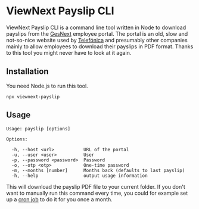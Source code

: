 # ViewNext Payslip CLI

ViewNext Payslip CLI is a command line tool written in Node to download payslips from the [GesNext](http://www.gesnext.com) employee portal. The portal is an old, slow and not-so-nice website used by [Telefónica](https://www.telefonica.com) and presumably other companies mainly to allow employees to download their payslips in PDF format. Thanks to this tool you might never have to look at it again.

## Installation

You need Node.js to run this tool.

```
npx viewnext-payslip
```

## Usage

```
Usage: payslip [options]

Options:

  -h, --host <url>           URL of the portal
  -u, --user <user>          User
  -p, --password <password>  Password
  -o, --otp <otp>            One-time password
  -m, --months [number]      Months back (defaults to last payslip)
  -h, --help                 output usage information
```

This will download the payslip PDF file to your current folder. If you don't want to manually run this command every time, you could for example set up a [cron job](https://en.wikipedia.org/wiki/Cron) to do it for you once a month.
